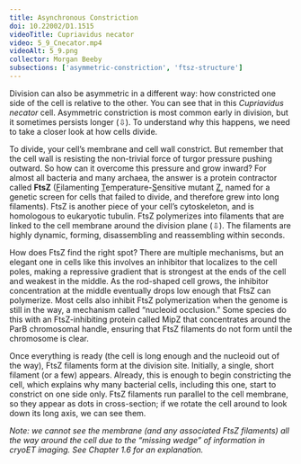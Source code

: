 ```yaml
---
title: Asynchronous Constriction
doi: 10.22002/D1.1515
videoTitle: Cupriavidus necator
video: 5_9_Cnecator.mp4
videoAlt: 5_9.png
collector: Morgan Beeby
subsections: ['asymmetric-constriction', 'ftsz-structure']
---
```


Division can also be asymmetric in a different way: how constricted one side of the cell is relative to the other. You can see that in this *Cupriavidus necator* cell. Asymmetric constriction is most common early in division, but it sometimes persists longer (⇩). To understand why this happens, we need to take a closer look at how cells divide.

To divide, your cell’s membrane and cell wall constrict. But remember that the cell wall is resisting the non-trivial force of turgor pressure pushing outward. So how can it overcome this pressure and grow inward? For almost all bacteria and many archaea, the answer is a protein contractor called **FtsZ** (<u>F</u>ilamenting <u>T</u>emperature-<u>S</u>ensitive mutant <u>Z</u>, named for a genetic screen for cells that failed to divide, and therefore grew into long filaments). FtsZ is another piece of your cell’s cytoskeleton, and is homologous to eukaryotic tubulin. FtsZ polymerizes into filaments that are linked to the cell membrane around the division plane (⇩). The filaments are highly dynamic, forming, disassembling and reassembling within seconds.

How does FtsZ find the right spot? There are multiple mechanisms, but an elegant one in cells like this involves an inhibitor that localizes to the cell poles, making a repressive gradient that is strongest at the ends of the cell and weakest in the middle. As the rod-shaped cell grows, the inhibitor concentration at the middle eventually drops low enough that FtsZ can polymerize. Most cells also inhibit FtsZ polymerization when the genome is still in the way, a mechanism called “nucleoid occlusion.” Some species do this with an FtsZ-inhibiting protein called MipZ that concentrates around the ParB chromosomal handle, ensuring that FtsZ filaments do not form until the chromosome is clear.

Once everything is ready (the cell is long enough and the nucleoid out of the way), FtsZ filaments form at the division site. Initially, a single, short filament (or a few) appears. Already, this is enough to begin constricting the cell, which explains why many bacterial cells, including this one, start to constrict on one side only. FtsZ filaments run parallel to the cell membrane, so they appear as dots in cross-section; if we rotate the cell around to look down its long axis, we can see them.

*Note: we cannot see the membrane (and any associated FtsZ filaments) all the way around the cell due to the “missing wedge” of information in cryoET imaging. See Chapter 1.6 for an explanation.*

